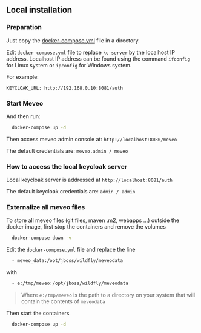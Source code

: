 ## Local installation

### Preparation

Just copy the [docker-compose.yml](https://raw.githubusercontent.com/meveo-org/meveo/develop/docker/localhost/docker-compose.yml) file in a directory.

Edit `docker-compose.yml` file to replace `kc-server` by the localhost IP address. Localhost IP address can be found using the command `ifconfig` for Linux system or `ipconfig` for Windows system.

For example:

    KEYCLOAK_URL: http://192.168.0.10:8081/auth


### Start Meveo

And then run:

```sh
  docker-compose up -d
```

Then access meveo admin console at: `http://localhost:8080/meveo`

The default credentials are: `meveo.admin / meveo`

### How to access the local keycloak server

Local keycloak server is addressed at `http://localhost:8081/auth`

The default keycloak credentials are: `admin / admin`

### Externalize all meveo files

To store all meveo files (git files, maven .m2, webapps ...) outside the docker image, first stop the containers and remove the volumes

```sh
  docker-compose down -v
```

Edit the `docker-compose.yml` file and replace the line

```sh
  - meveo_data:/opt/jboss/wildfly/meveodata
```

with

```sh
  - e:/tmp/meveo:/opt/jboss/wildfly/meveodata
```
> Where `e:/tmp/meveo` is the path to a directory on your system that will contain the contents of `meveodata`

Then start the containers

```sh
  docker-compose up -d
```

